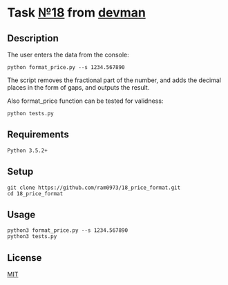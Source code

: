 # Task [№18](https://devman.org/challenges/18/) from [devman](https://devman.org)
## Description
The user enters the data from the console:  
```
python format_price.py --s 1234.567890
```
The script removes the fractional part of the number, and adds the decimal places
in the form of gaps, and outputs the result.

Also format_price function can be tested for validness:
```
python tests.py
```
## Requirements
```
Python 3.5.2+
```
## Setup
```    
git clone https://github.com/ram0973/18_price_format.git
cd 18_price_format
```
## Usage
```
python3 format_price.py --s 1234.567890
python3 tests.py
```
## License
[MIT](http://opensource.org/licenses/MIT)